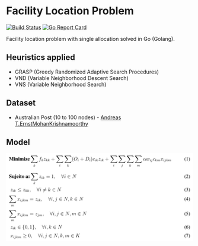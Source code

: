 # Facility Location Problem

[![Build Status](https://travis-ci.org/rodrigo-brito/facility-location.svg?branch=master)](https://travis-ci.org/rodrigo-brito/facility-location) [![Go Report Card](https://goreportcard.com/badge/github.com/rodrigo-brito/facility-location)](https://goreportcard.com/report/github.com/rodrigo-brito/facility-location)

Facility location problem with single allocation solved in Go (Golang).

 ## Heuristics applied
  - GRASP (Greedy Randomized Adaptive Search Procedures)
  - VND (Variable Neighborhood Descent Search)
  - VNS (Variable Neighborhood Search)
  
## Dataset
- Australian Post (10 to 100 nodes) - [Andreas T.ErnstMohanKrishnamoorthy](https://www.sciencedirect.com/science/article/pii/S0966834996000113)

## Model

<img src="model.png" />
